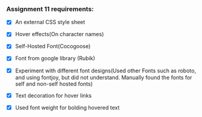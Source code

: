 ### Assignment 11 requirements:

-[x] An external CSS style sheet


-[x] Hover effects(On character names)


-[x] Self-Hosted Font(Cocogoose)


-[x] Font from google library (Rubik)


-[x] Experiment with different font designs(Used other Fonts such as roboto, and using fontjoy, but did not understand. Manually found the fonts for self and non-self hosted fonts)


-[x] Text decoration for hover links


-[x] Used font weight for bolding hovered text